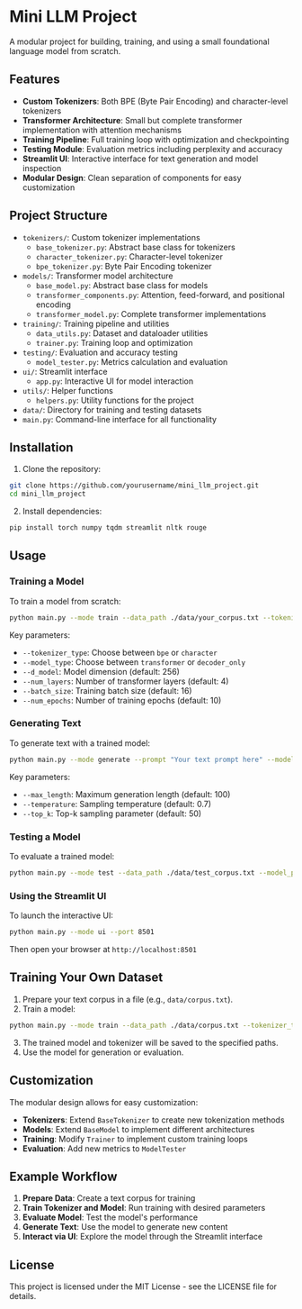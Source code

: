 # Mini LLM Project

A modular project for building, training, and using a small foundational language model from scratch.

## Features

- **Custom Tokenizers**: Both BPE (Byte Pair Encoding) and character-level tokenizers
- **Transformer Architecture**: Small but complete transformer implementation with attention mechanisms
- **Training Pipeline**: Full training loop with optimization and checkpointing
- **Testing Module**: Evaluation metrics including perplexity and accuracy
- **Streamlit UI**: Interactive interface for text generation and model inspection
- **Modular Design**: Clean separation of components for easy customization

## Project Structure

- `tokenizers/`: Custom tokenizer implementations
  - `base_tokenizer.py`: Abstract base class for tokenizers
  - `character_tokenizer.py`: Character-level tokenizer
  - `bpe_tokenizer.py`: Byte Pair Encoding tokenizer
- `models/`: Transformer model architecture
  - `base_model.py`: Abstract base class for models
  - `transformer_components.py`: Attention, feed-forward, and positional encoding
  - `transformer_model.py`: Complete transformer implementations
- `training/`: Training pipeline and utilities
  - `data_utils.py`: Dataset and dataloader utilities
  - `trainer.py`: Training loop and optimization
- `testing/`: Evaluation and accuracy testing
  - `model_tester.py`: Metrics calculation and evaluation
- `ui/`: Streamlit interface
  - `app.py`: Interactive UI for model interaction
- `utils/`: Helper functions
  - `helpers.py`: Utility functions for the project
- `data/`: Directory for training and testing datasets
- `main.py`: Command-line interface for all functionality

## Installation

1. Clone the repository:
```bash
git clone https://github.com/yourusername/mini_llm_project.git
cd mini_llm_project
```

2. Install dependencies:
```bash
pip install torch numpy tqdm streamlit nltk rouge
```

## Usage

### Training a Model

To train a model from scratch:

```bash
python main.py --mode train --data_path ./data/your_corpus.txt --tokenizer_type bpe --model_type decoder_only
```

Key parameters:
- `--tokenizer_type`: Choose between `bpe` or `character`
- `--model_type`: Choose between `transformer` or `decoder_only`
- `--d_model`: Model dimension (default: 256)
- `--num_layers`: Number of transformer layers (default: 4)
- `--batch_size`: Training batch size (default: 16)
- `--num_epochs`: Number of training epochs (default: 10)

### Generating Text

To generate text with a trained model:

```bash
python main.py --mode generate --prompt "Your text prompt here" --model_path ./checkpoints/best_model --tokenizer_path ./data/tokenizer.json
```

Key parameters:
- `--max_length`: Maximum generation length (default: 100)
- `--temperature`: Sampling temperature (default: 0.7)
- `--top_k`: Top-k sampling parameter (default: 50)

### Testing a Model

To evaluate a trained model:

```bash
python main.py --mode test --data_path ./data/test_corpus.txt --model_path ./checkpoints/best_model --tokenizer_path ./data/tokenizer.json
```

### Using the Streamlit UI

To launch the interactive UI:

```bash
python main.py --mode ui --port 8501
```

Then open your browser at `http://localhost:8501`

## Training Your Own Dataset

1. Prepare your text corpus in a file (e.g., `data/corpus.txt`).
2. Train a model:
```bash
python main.py --mode train --data_path ./data/corpus.txt --tokenizer_type bpe --model_type decoder_only --num_epochs 20 --batch_size 32
```
3. The trained model and tokenizer will be saved to the specified paths.
4. Use the model for generation or evaluation.

## Customization

The modular design allows for easy customization:

- **Tokenizers**: Extend `BaseTokenizer` to create new tokenization methods
- **Models**: Extend `BaseModel` to implement different architectures
- **Training**: Modify `Trainer` to implement custom training loops
- **Evaluation**: Add new metrics to `ModelTester`

## Example Workflow

1. **Prepare Data**: Create a text corpus for training
2. **Train Tokenizer and Model**: Run training with desired parameters
3. **Evaluate Model**: Test the model's performance
4. **Generate Text**: Use the model to generate new content
5. **Interact via UI**: Explore the model through the Streamlit interface

## License

This project is licensed under the MIT License - see the LICENSE file for details.
